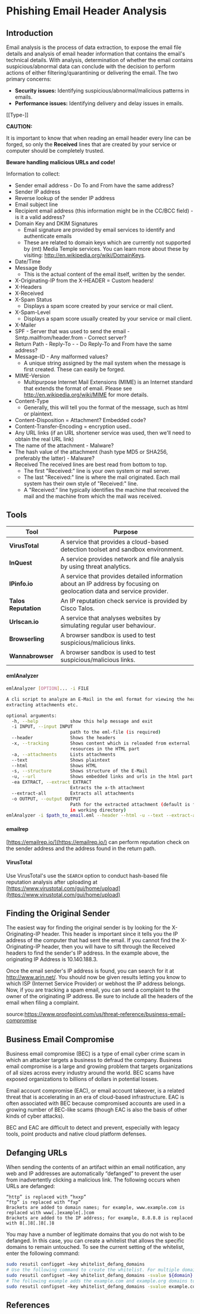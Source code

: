 # Phishing Email Header Analysis 

## Introduction

Email analysis is the process of data extraction, to expose the email file details and analysis of email header information that contains the email's technical details. With analysis, determination of whether the email contains suspicious/abnormal data can conclude with the decision to perform actions of either filtering/quarantining or delivering the email. The two primary concerns:

-   **Security issues:** Identifying suspicious/abnormal/malicious patterns in emails.
-   **Performance issues:** Identifying delivery and delay issues in emails.

[[Type-]]

**CAUTION:**

It is important to know that when reading an email header every line can be forged, so only the **Received** lines that are created by your service or computer should be completely trusted.

**Beware handling malicious URLs and code!**


Information to collect:

- Sender email address - Do To and From have the same address?
- Sender IP address
- Reverse lookup of the sender IP address
- Email subject line
- Recipient email address (this information might be in the CC/BCC field) - is it a valid address?
- Domain Key and DKIM Signatures 
	- Email signature are provided by email services to identify and authenticate emails
	- These are related to domain keys which are currently not supported by (mt) Media Temple services. You can learn more about these by visiting: http://en.wikipedia.org/wiki/DomainKeys.
- Date/Time
- Message Body	
	- This is the actual content of the email itself, written by the sender.
- X-Originating-IP from the X-HEADER = Custom headers!
- X-Headers
- X-Received
- X-Spam Status
	- Displays a spam score created by your service or mail client.
- X-Spam-Level	
	- Displays a spam score usually created by your service or mail client.
- X-Mailer
- SPF - Server that was used to send the email - Smtp.mailfrom/header.from - Correct server?
- Return Path -  Reply-To -  - Do Reply-To and From have the same address?
- Message-ID - Any malformed values?
	- A unique string assigned by the mail system when the message is first created. These can easily be forged.
- MIME-Version
	- Multipurpose Internet Mail Extensions (MIME) is an Internet standard that extends the format of email. Please see http://en.wikipedia.org/wiki/MIME for more details.
- Content-Type 
	- Generally, this will tell you the format of the message, such as html or plaintext.
- Content-Disposition = Attachment? Embedded code?
- Content-Transfer-Encoding = encryption used..
- Any URL links (if an URL shortener service was used, then we'll need to obtain the real URL link)
- The name of the attachment - Malware?
- The hash value of the attachment (hash type MD5 or SHA256, preferably the latter) - Malware?
- Received 
	The received lines are best read from bottom to top. 
	- The first "Received:" line is your own system or mail server. 
	- The last "Received:" line is where the mail originated. Each mail system has their own style of "Received:" line. 
	- A "Received:" line typically identifies the machine that received the mail and the machine from which the mail was received.

## Tools

**Tool** | **Purpose**
--- | ---
**VirusTotal**  | A service that provides a cloud-based detection toolset and sandbox environment.  
**InQuest** | A service provides network and file analysis by using threat analytics.  
**IPinfo.io** | A service that provides detailed information about an IP address by focusing on geolocation data and service provider.
**Talos Reputation** | An IP reputation check service is provided by Cisco Talos.  
**Urlscan.io** | A service that analyses websites by simulating regular user behaviour.  
**Browserling** | A browser sandbox is used to test suspicious/malicious links.  
**Wannabrowser** | A browser sandbox is used to test suspicious/malicious links.

#### emlAnalyzer

```bash
emlAnalyzer [OPTION]... -i FILE

A cli script to analyze an E-Mail in the eml format for viewing the header,
extracting attachments etc.

optional arguments:
  -h, --help            show this help message and exit
  -i INPUT, --input INPUT
                        path to the eml-file (is required)
  --header              Shows the headers
  -x, --tracking        Shows content which is reloaded from external
                        resources in the HTML part
  -a, --attachments     Lists attachments
  --text                Shows plaintext
  --html                Shows HTML
  -s, --structure       Shows structure of the E-Mail
  -u, --url             Shows embedded links and urls in the html part
  -ea EXTRACT, --extract EXTRACT
                        Extracts the x-th attachment
  --extract-all         Extracts all attachments
  -o OUTPUT, --output OUTPUT
                        Path for the extracted attachment (default is filename
                        in working directory)
emlAnalyzer -i $path_to_email.eml --header --html -u --text --extract-all
```

#### emailrep

[https://emailrep.io/](https://emailrep.io/) can perform reputation check on the sender address and the address found in the return path.

#### VirusTotal
Use VirusTotal's use the `SEARCH` option to conduct hash-based file reputation analysis after uploading at [https://www.virustotal.com/gui/home/upload](https://www.virustotal.com/gui/home/upload)



## Finding the Original Sender


The easiest way for finding the original sender is by looking for the X-Originating-IP header. This header is important since it tells you the IP address of the computer that had sent the email. If you cannot find the X-Originating-IP header, then you will have to sift through the Received headers to find the sender's IP address. In the example above, the originating IP Address is 10.140.188.3.

Once the email sender's IP address is found, you can search for it at http://www.arin.net/. You should now be given results letting you know to which ISP (Internet Service Provider) or webhost the IP address belongs. Now, if you are tracking a spam email, you can send a complaint to the owner of the originating IP address. Be sure to include all the headers of the email when filing a complaint.

source:https://www.proofpoint.com/us/threat-reference/business-email-compromise

## Business Email Compromise

Business email compromise (BEC) is a type of email cyber crime scam in which an attacker targets a business to defraud the company. Business email compromise is a large and growing problem that targets organizations of all sizes across every industry around the world. BEC scams have exposed organizations to billions of dollars in potential losses.

Email account compromise (EAC), or email account takeover, is a related threat that is accelerating in an era of cloud-based infrastructure. EAC is often associated with BEC because compromised accounts are used in a growing number of BEC-like scams (though EAC is also the basis of other kinds of cyber attacks).

BEC and EAC are difficult to detect and prevent, especially with legacy tools, point products and native cloud platform defenses.

## Defanging URLs

When sending the contents of an artifact within an email notification, any web and IP addresses are automatically “defanged” to prevent the user from inadvertently clicking a malicious link.
The following occurs when URLs are defanged:

    “http” is replaced with “hxxp”
    “ftp” is replaced with “fxp”
    Brackets are added to domain names; for example, www.example.com is replaced with www[.]example[.]com
    Brackets are added to the IP address; for example, 8.8.8.8 is replaced with 8[.]8[.]8[.]8

You may have a number of legitimate domains that you do not wish to be defanged. In this case, you can create a whitelist that allows the specific domains to remain untouched. To see the current setting of the whitelist, enter the following command:

```bash
sudo resutil configget –key whitelist_defang_domains
# Use the following command to create the whitelist. For multiple domains, use a comma (,) as a separator.
sudo resutil configset –key whitelist_defang_domains -svalue ${domain}
# The following example adds the example.com and example.org domains to the whitelist:
sudo resutil configset –key whitelist_defang_domains -svalue example.com,example.org
```

## References


